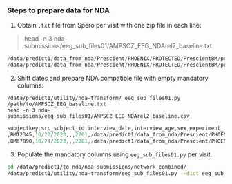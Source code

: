 ### Steps to prepare data for NDA

1. Obtain `.txt` file from Spero per visit with one zip file in each line:

> head -n 3 nda-submissions/eeg_sub_files01/AMPSCZ_EEG_NDArel2_baseline.txt

```python
/data/predict1/data_from_nda/Prescient/PHOENIX/PROTECTED/PrescientBM/processed/BM12345/eeg/ses-20231013/NDA/BM12345_eeg_visit001.zip
/data/predict1/data_from_nda/Prescient/PHOENIX/PROTECTED/PrescientBM/processed/BM67890/eeg/ses-20231031/NDA/BM67890_eeg_visit001.zip
```

2. Shift dates and prepare NDA compatible file with empty mandatory columns:

```
/data/predict1/utility/nda-transform/_eeg_sub_files01.py /path/to/AMPSCZ_EEG_baseline.txt
head -n 3 nda-submissions/eeg_sub_files01/AMPSCZ_EEG_NDArel2_baseline.csv
```

```python
subjectkey,src_subject_id,interview_date,interview_age,sex,experiment_id,data_file1,data_file1_type
,BM12345,10/20/2023,,,2201,/data/predict1/data_from_nda/Prescient/PHOENIX/PROTECTED/PrescientBM/processed/BM12345/eeg/ses-20231020/NDA/BM12345_eeg_visit001.zip,
,BM67890,10/24/2023,,,2201,/data/predict1/data_from_nda/Prescient/PHOENIX/PROTECTED/PrescientBM/processed/BM67890/eeg/ses-20231024/NDA/BM67890_eeg_visit001.zip,
```

3. Populate the mandatory columns using `eeg_sub_files01.py` per visit.

```bash
cd /data/predict1/to_nda/nda-submissions/network_combined/
/data/predict1/utility/nda-transform/eeg_sub_files01.py --dict eeg_sub_files01 --shared ndar_subject01.csv --root /data/predict1/data_from_nda/ --template "Pr*/PHOENIX/GENERAL/*/processed/*/surveys/*.Pr*.json" -e baseline --data ../eeg_sub_files01/*csv
```
